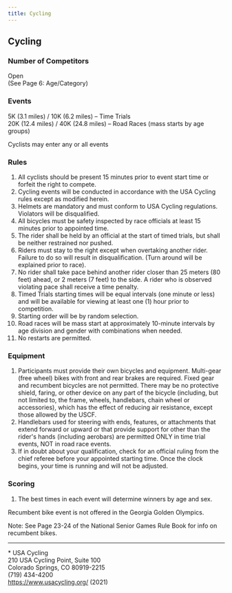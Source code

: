 ```yaml
---
title: Cycling
---
```


## Cycling

### Number of Competitors

Open \
(See Page 6: Age/Category)

### Events

5K (3.1 miles) / 10K (6.2 miles) – Time Trials \
20K (12.4 miles) / 40K (24.8 miles) – Road Races (mass starts by age groups)

Cyclists may enter any or all events

### Rules

1. All cyclists should be present 15 minutes prior to event start time or forfeit the right to compete.
2. Cycling events will be conducted in accordance with the USA Cycling rules except as modified herein.
3. Helmets are mandatory and must conform to USA Cycling regulations. Violators will be disqualified.
4. All bicycles must be safety inspected by race officials at least 15 minutes prior to appointed time.
5. The rider shall be held by an official at the start of timed trials, but shall be neither restrained nor pushed.
6. Riders must stay to the right except when overtaking another rider. Failure to do so will result in disqualification. (Turn around will be explained prior to race).
7. No rider shall take pace behind another rider closer than 25 meters (80 feet) ahead, or 2 meters (7 feet) to the side. A rider who is observed violating pace shall receive a time penalty.
8. Timed Trials starting times will be equal intervals (one minute or less) and will be available for viewing at least one (1) hour prior to competition.
9. Starting order will be by random selection.
10. Road races will be mass start at approximately 10-minute intervals by age division and gender with combinations when needed.
11. No restarts are permitted.

### Equipment

1. Participants must provide their own bicycles and equipment. Multi-gear (free wheel) bikes with front and rear brakes are required. Fixed gear and recumbent bicycles are not permitted. There may be no protective shield, faring, or other device on any part of the bicycle (including, but not limited to, the frame, wheels, handlebars, chain wheel or accessories), which has the effect of reducing air resistance, except those allowed by the USCF.
2. Handlebars used for steering with ends, features, or attachments that extend forward or upward or that provide support for other than the rider's hands (including aerobars) are permitted ONLY in time trial events, NOT in road race events.
3. If in doubt about your qualification, check for an official ruling from the chief referee before your appointed starting time. Once the clock begins, your time is running and will not be adjusted.

### Scoring

1. The best times in each event will determine winners by age and sex.

Recumbent bike event is not offered in the Georgia Golden Olympics.

Note: See Page 23-24 of the National Senior Games Rule Book for info on recumbent bikes.

---

\* USA Cycling \
210 USA Cycling Point, Suite 100 \
Colorado Springs, CO 80919-2215 \
(719) 434-4200 \
<https://www.usacycling.org/>
(2021)
